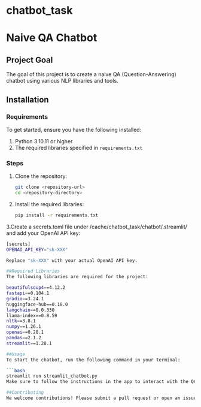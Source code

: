 # chatbot_task

# Naive QA Chatbot

## Project Goal
The goal of this project is to create a naive QA (Question-Answering) chatbot using various NLP libraries and tools.

## Installation

### Requirements
To get started, ensure you have the following installed:

1. Python 3.10.11 or higher
2. The required libraries specified in `requirements.txt`

### Steps

1. Clone the repository:
   ```bash
   git clone <repository-url>
   cd <repository-directory>

2. Install the required libraries:

   ```bash
   pip install -r requirements.txt

3.Create a secrets.toml file under /cache/chatbot_task/chatbot/.streamlit/ and add your OpenAI API key:

   ```bash
   [secrets]
   OPENAI_API_KEY="sk-XXX"

Replace "sk-XXX" with your actual OpenAI API key.

##Required Libraries
The following libraries are required for the project:

beautifulsoup4==4.12.2
fastapi==0.104.1
gradio==3.24.1
huggingface-hub==0.18.0
langchain==0.0.330
llama-index==0.8.59
nltk==3.8.1
numpy==1.26.1
openai==0.28.1
pandas==2.1.2
streamlit==1.28.1

##Usage
To start the chatbot, run the following command in your terminal:

   ```bash
   streamlit run streamlit_chatbot.py
Make sure to follow the instructions in the app to interact with the QA chatbot.

##Contributing
We welcome contributions! Please submit a pull request or open an issue to discuss your ideas.
